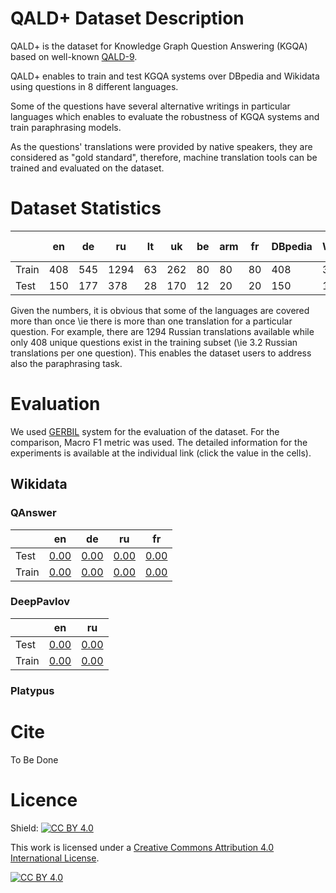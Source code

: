 # QALD+ Dataset Description

QALD+ is the dataset for Knowledge Graph Question Answering (KGQA) based on well-known [QALD-9](https://github.com/ag-sc/QALD/tree/master/9/data).

QALD+ enables to train and test KGQA systems over DBpedia and Wikidata using questions in 8 different languages.

Some of the questions have several alternative writings in particular languages which enables to evaluate the robustness of KGQA systems and train paraphrasing models.

As the questions' translations were provided by native speakers, they are considered as "gold standard", therefore, machine translation tools can be trained and evaluated on the dataset.

# Dataset Statistics

|       | en  | de  | ru   | lt | uk  | be | arm | fr | DBpedia | Wikidata | # questions |
|-------|-----|-----|------|----|-----|----|-----|----|---------|----------|-------------|
| Train | 408 | 545 | 1294 | 63 | 262 | 80 |  80 | 80 |     408 |      373 |         408 |
| Test  | 150 | 177 |  378 | 28 | 170 | 12 |  20 | 20 |     150 |      137 |         150 |

Given the numbers, it is obvious that some of the languages are covered more than once \ie there is more than one translation for a particular question.
For example, there are 1294 Russian translations available while only 408 unique questions exist in the training subset (\ie 3.2 Russian translations per one question).
This enables the dataset users to address also the paraphrasing task.

# Evaluation

We used [GERBIL]() system for the evaluation of the dataset. For the comparison, Macro F1 metric was used. The detailed information for the experiments is available at the individual link (click the value in the cells).

## Wikidata

### QAnswer

|     | en | de | ru | fr |
|-----|----|----|----|----|
|Test |[0.00](http://gerbil-qa.aksw.org/gerbil/experiment?id=202110010001)|[0.00](http://gerbil-qa.aksw.org/gerbil/experiment?id=202110010002)|[0.00](http://gerbil-qa.aksw.org/gerbil/experiment?id=202110010003)|[0.00](http://gerbil-qa.aksw.org/gerbil/experiment?id=202110010004)|
|Train|[0.00](http://gerbil-qa.aksw.org/gerbil/experiment?id=202110010007)|[0.00](http://gerbil-qa.aksw.org/gerbil/experiment?id=202110080002)|[0.00](http://gerbil-qa.aksw.org/gerbil/experiment?id=202110080003)|[0.00](http://gerbil-qa.aksw.org/gerbil/experiment?id=202110080004)|

### DeepPavlov


|     | en | ru |
|-----|----|----|
|Test |[0.00](http://gerbil-qa.aksw.org/gerbil/experiment?id=202110080010)|[0.00](http://gerbil-qa.aksw.org/gerbil/experiment?id=202110090000)|
|Train|[0.00](http://gerbil-qa.aksw.org/gerbil/experiment?id=202110090001)|[0.00](http://gerbil-qa.aksw.org/gerbil/experiment?id=202110110000)|

### Platypus

# Cite

To Be Done

# Licence

Shield: [![CC BY 4.0][cc-by-shield]][cc-by]

This work is licensed under a
[Creative Commons Attribution 4.0 International License][cc-by].

[![CC BY 4.0][cc-by-image]][cc-by]

[cc-by]: http://creativecommons.org/licenses/by/4.0/
[cc-by-image]: https://i.creativecommons.org/l/by/4.0/88x31.png
[cc-by-shield]: https://img.shields.io/badge/License-CC%20BY%204.0-lightgrey.svg
